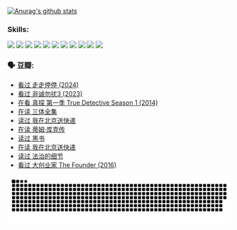 
[![Anurag's github stats](https://github-readme-stats.vercel.app/api?username=w940853815)](https://github.com/anuraghazra/github-readme-stats)

### Skills:

<code><img height="32" src="https://cdn.jsdelivr.net/npm/simple-icons@v5/icons/python.svg"></code>
<code><img height="32" src="https://cdn.jsdelivr.net/npm/simple-icons@v5/icons/javascript.svg"></code>
<code><img height="32" src="https://cdn.jsdelivr.net/npm/simple-icons@v5/icons/django.svg"></code>
<code><img height="32" src="https://cdn.jsdelivr.net/npm/simple-icons@v5/icons/flask.svg"></code>
<code><img height="32" src="https://cdn.jsdelivr.net/npm/simple-icons@v5/icons/vuetify.svg"></code>
<code><img height="32" src="https://cdn.jsdelivr.net/npm/simple-icons@v5/icons/git.svg"></code>
<code><img height="32" src="https://cdn.jsdelivr.net/npm/simple-icons@v5/icons/docker.svg"></code>
<code><img height="32" src="https://cdn.jsdelivr.net/npm/simple-icons@v5/icons/postgresql.svg"></code>
<code><img height="32" src="https://cdn.jsdelivr.net/npm/simple-icons@v5/icons/elasticsearch.svg"></code>
<code><img height="32" src="https://cdn.jsdelivr.net/npm/simple-icons@v5/icons/macos.svg"></code>
<code><img height="32" src="https://cdn.jsdelivr.net/npm/simple-icons@v5/icons/linux.svg"></code>

### 🗣 豆瓣:

<!-- DOUBAN-ACTIVITIES:START -->
- [看过 走走停停‎ (2024)](https://www.douban.com/people/136069238/status/4684430230/?_i=24314708)
- [看过 非诚勿扰3‎ (2023)](https://www.douban.com/people/136069238/status/4676324100/?_i=24314708)
- [在看 真探 第一季 True Detective Season 1‎ (2014)](https://www.douban.com/people/136069238/status/4673382852/?_i=24314708)
- [在读 三体全集](https://www.douban.com/people/136069238/status/4672842521/?_i=24314708)
- [读过 我在北京送快递](https://www.douban.com/people/136069238/status/4672842036/?_i=24314708)
- [在读 蒂姆·库克传](https://www.douban.com/people/136069238/status/4663517053/?_i=24314708)
- [读过 黑书](https://www.douban.com/people/136069238/status/4663516022/?_i=24314708)
- [在读 我在北京送快递](https://www.douban.com/people/136069238/status/4658098365/?_i=24314708)
- [读过 法治的细节](https://www.douban.com/people/136069238/status/4657347558/?_i=24314708)
- [看过 大创业家 The Founder‎ (2016)](https://www.douban.com/people/136069238/status/4649667693/?_i=24314708)
<!-- DOUBAN-ACTIVITIES:END -->


![Snake animation](https://raw.githubusercontent.com/w940853815/w940853815/output/github-contribution-grid-snake.svg)

<!--
**w940853815/w940853815** is a ✨ _special_ ✨ repository because its `README.md` (this file) appears on your GitHub profile.

Here are some ideas to get you started:

- 🔭 I’m currently working on ...
- 🌱 I’m currently learning ...
- 👯 I’m looking to collaborate on ...
- 🤔 I’m looking for help with ...
- 💬 Ask me about ...
- 📫 How to reach me: ...
- 😄 Pronouns: ...
- ⚡ Fun fact: ...
-->
